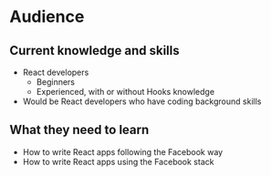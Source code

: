 # Audience

## Current knowledge and skills
- React developers
	- Beginners
	- Experienced, with or without Hooks knowledge
- Would be React developers who have coding background skills

## What they need to learn
- How to write React apps following the Facebook way
- How to write React apps using the Facebook stack
